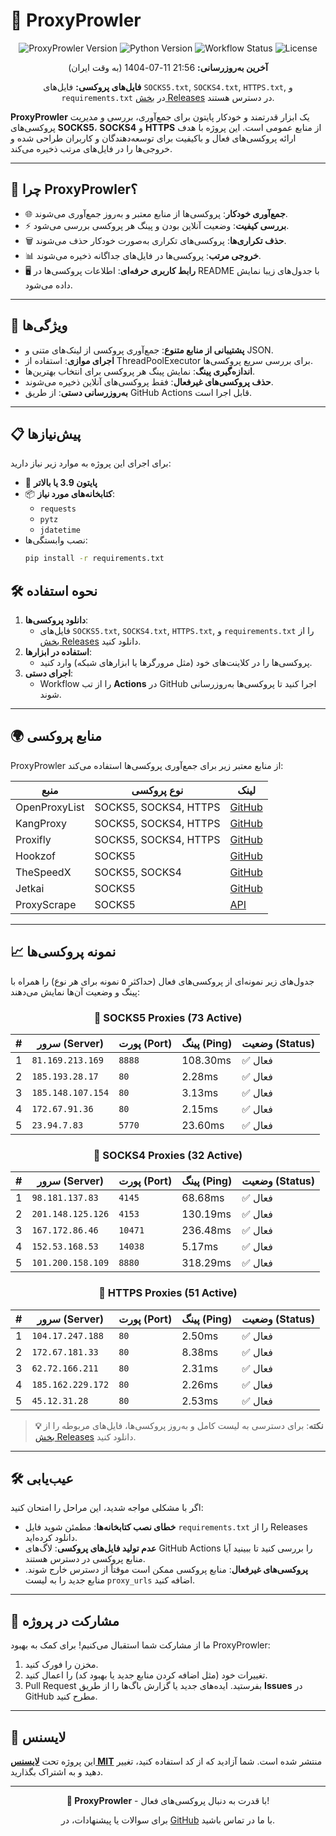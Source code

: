 # 🦁 ProxyProwler

<div align="center">
  <img src="https://img.shields.io/badge/ProxyProwler-v1.0-blueviolet?style=for-the-badge&logo=python" alt="ProxyProwler Version">
  <img src="https://img.shields.io/badge/Python-3.9%2B-blue?style=flat-square&logo=python" alt="Python Version">
  <img src="https://img.shields.io/github/workflow/status/Argh94/ProxyProwler/ProxyProwler?label=Workflow&style=flat-square" alt="Workflow Status">
  <img src="https://img.shields.io/github/license/Argh94/ProxyProwler?label=License&style=flat-square" alt="License">
</div>

<div align="center">
  <p><strong>آخرین به‌روزرسانی:</strong> 21:56 11-07-1404 (به وقت ایران)</p>
  <p><strong>فایل‌های پروکسی:</strong> فایل‌های <code>SOCKS5.txt</code>, <code>SOCKS4.txt</code>, <code>HTTPS.txt</code>, و <code>requirements.txt</code> در <a href="https://github.com/Argh94/ProxyProwler/releases">بخش Releases</a> در دسترس هستند.</p>
</div>

**ProxyProwler** یک ابزار قدرتمند و خودکار پایتون برای جمع‌آوری، بررسی و مدیریت پروکسی‌های **SOCKS5**، **SOCKS4** و **HTTPS** از منابع عمومی است. این پروژه با هدف ارائه پروکسی‌های فعال و باکیفیت برای توسعه‌دهندگان و کاربران طراحی شده و خروجی‌ها را در فایل‌های مرتب ذخیره می‌کند.

---

## 🎯 چرا ProxyProwler؟
- 🌐 **جمع‌آوری خودکار**: پروکسی‌ها از منابع معتبر و به‌روز جمع‌آوری می‌شوند.
- ⚡ **بررسی کیفیت**: وضعیت آنلاین بودن و پینگ هر پروکسی بررسی می‌شود.
- 🗑 **حذف تکراری‌ها**: پروکسی‌های تکراری به‌صورت خودکار حذف می‌شوند.
- 📊 **خروجی مرتب**: پروکسی‌ها در فایل‌های جداگانه ذخیره می‌شوند.
- 🖥 **رابط کاربری حرفه‌ای**: اطلاعات پروکسی‌ها در README با جدول‌های زیبا نمایش داده می‌شود.

---

## 🚀 ویژگی‌ها
- **پشتیبانی از منابع متنوع**: جمع‌آوری پروکسی از لینک‌های متنی و JSON.
- **اجرای موازی**: استفاده از ThreadPoolExecutor برای بررسی سریع پروکسی‌ها.
- **اندازه‌گیری پینگ**: نمایش پینگ هر پروکسی برای انتخاب بهترین‌ها.
- **حذف پروکسی‌های غیرفعال**: فقط پروکسی‌های آنلاین ذخیره می‌شوند.
- **به‌روزرسانی دستی**: از طریق GitHub Actions قابل اجرا است.

---

## 📋 پیش‌نیازها
برای اجرای این پروژه به موارد زیر نیاز دارید:
- 🐍 **پایتون 3.9 یا بالاتر**
- 📦 **کتابخانه‌های مورد نیاز**:
  - `requests`
  - `pytz`
  - `jdatetime`
- نصب وابستگی‌ها:
  ```bash
  pip install -r requirements.txt

## 🛠 نحوه استفاده
1. **دانلود پروکسی‌ها**:
   - فایل‌های <code>SOCKS5.txt</code>, <code>SOCKS4.txt</code>, <code>HTTPS.txt</code>, و <code>requirements.txt</code> را از <a href="https://github.com/model7855/ProxyProwler/releases">بخش Releases</a> دانلود کنید.
2. **استفاده در ابزارها**:
   - پروکسی‌ها را در کلاینت‌های خود (مثل مرورگرها یا ابزارهای شبکه) وارد کنید.
3. **اجرای دستی**:
   - Workflow را از تب <strong>Actions</strong> در GitHub اجرا کنید تا پروکسی‌ها به‌روزرسانی شوند.

---

## 🌍 منابع پروکسی
ProxyProwler از منابع معتبر زیر برای جمع‌آوری پروکسی‌ها استفاده می‌کند:

<div align="center">

| منبع | نوع پروکسی | لینک |
|------|-------------|------|
| OpenProxyList | SOCKS5, SOCKS4, HTTPS | [GitHub](https://github.com/roosterkid/openproxylist) |
| KangProxy | SOCKS5, SOCKS4, HTTPS | [GitHub](https://github.com/officialputuid/KangProxy) |
| Proxifly | SOCKS5, SOCKS4, HTTPS | [GitHub](https://github.com/proxifly/free-proxy-list) |
| Hookzof | SOCKS5 | [GitHub](https://github.com/hookzof/socks5_list) |
| TheSpeedX | SOCKS5, SOCKS4 | [GitHub](https://github.com/TheSpeedX/SOCKS-List) |
| Jetkai | SOCKS5 | [GitHub](https://github.com/jetkai/proxy-list) |
| ProxyScrape | SOCKS5 | [API](https://api.proxyscrape.com) |

</div>

---

## 📈 نمونه پروکسی‌ها
جدول‌های زیر نمونه‌ای از پروکسی‌های فعال (حداکثر ۵ نمونه برای هر نوع) را همراه با پینگ و وضعیت آن‌ها نمایش می‌دهند:


<div align="center">

### 🔗 SOCKS5 Proxies (73 Active)

| # | سرور (Server) | پورت (Port) | پینگ (Ping) | وضعیت (Status) |
|---|---------------|-------------|-------------|----------------|
| 1 | `81.169.213.169` | `8888` | 108.30ms | ✅ فعال |
| 2 | `185.193.28.17` | `80` | 2.28ms | ✅ فعال |
| 3 | `185.148.107.154` | `80` | 3.13ms | ✅ فعال |
| 4 | `172.67.91.36` | `80` | 2.15ms | ✅ فعال |
| 5 | `23.94.7.83` | `5770` | 23.60ms | ✅ فعال |

</div>

<div align="center">

### 🔗 SOCKS4 Proxies (32 Active)

| # | سرور (Server) | پورت (Port) | پینگ (Ping) | وضعیت (Status) |
|---|---------------|-------------|-------------|----------------|
| 1 | `98.181.137.83` | `4145` | 68.68ms | ✅ فعال |
| 2 | `201.148.125.126` | `4153` | 130.19ms | ✅ فعال |
| 3 | `167.172.86.46` | `10471` | 236.48ms | ✅ فعال |
| 4 | `152.53.168.53` | `14038` | 5.17ms | ✅ فعال |
| 5 | `101.200.158.109` | `8880` | 318.29ms | ✅ فعال |

</div>

<div align="center">

### 🔗 HTTPS Proxies (51 Active)

| # | سرور (Server) | پورت (Port) | پینگ (Ping) | وضعیت (Status) |
|---|---------------|-------------|-------------|----------------|
| 1 | `104.17.247.188` | `80` | 2.50ms | ✅ فعال |
| 2 | `172.67.181.33` | `80` | 8.38ms | ✅ فعال |
| 3 | `62.72.166.211` | `80` | 2.31ms | ✅ فعال |
| 4 | `185.162.229.172` | `80` | 2.26ms | ✅ فعال |
| 5 | `45.12.31.28` | `80` | 2.53ms | ✅ فعال |

</div>


> **💡 نکته**: برای دسترسی به لیست کامل و به‌روز پروکسی‌ها، فایل‌های مربوطه را از <a href="https://github.com/Argh94/ProxyProwler/releases">بخش Releases</a> دانلود کنید.

---

## 🛠 عیب‌یابی
اگر با مشکلی مواجه شدید، این مراحل را امتحان کنید:
- **خطای نصب کتابخانه‌ها**: مطمئن شوید فایل `requirements.txt` را از Releases دانلود کرده‌اید.
- **عدم تولید فایل‌های پروکسی**: لاگ‌های GitHub Actions را بررسی کنید تا ببینید آیا منابع پروکسی در دسترس هستند.
- **پروکسی‌های غیرفعال**: منابع پروکسی ممکن است موقتاً از دسترس خارج شوند. منابع جدید را به لیست `proxy_urls` اضافه کنید.

---

## 🤝 مشارکت در پروژه
ما از مشارکت شما استقبال می‌کنیم! برای کمک به بهبود ProxyProwler:
1. مخزن را فورک کنید.
2. تغییرات خود (مثل اضافه کردن منابع جدید یا بهبود کد) را اعمال کنید.
3. Pull Request بفرستید.
ایده‌های جدید یا گزارش باگ‌ها را از طریق **Issues** در GitHub مطرح کنید.

---

## 📜 لایسنس
این پروژه تحت **[لایسنس MIT](https://github.com/Argh94/ProxyProwler/blob/main/Files/LISENSE)** منتشر شده است. شما آزادید که از کد استفاده کنید، تغییر دهید و به اشتراک بگذارید.

---

<div align="center">
  <p><strong>🚀 ProxyProwler</strong> - با قدرت به دنبال پروکسی‌های فعال!</p>
  <p>برای سوالات یا پیشنهادات، در <a href="https://github.com/Argh94/ProxyProwler/issues">GitHub</a> با ما در تماس باشید.</p>
</div>
